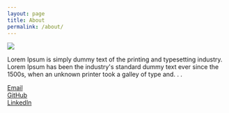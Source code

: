 ```yaml
---
layout: page
title: About
permalink: /about/
---
```


<img id="portrait" src="{{ site.baseurl }}/images\fujipixel.jpg">

Lorem Ipsum is simply dummy text of the printing and typesetting industry. Lorem Ipsum has been the industry's standard dummy text ever since the 1500s, when an unknown printer took a galley of type and.&nbsp;.&nbsp;.

<a href="mailto:{{ site.email }}">Email</a><br>
<a href="https://github.com/denismcdonald">GitHub</a><br>
<a href="https://www.linkedin.com/in/denismcdonald/">LinkedIn</a>
